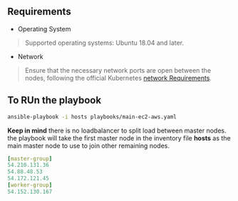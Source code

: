 ## Requirements
* Operating System
> Supported operating systems: Ubuntu 18.04 and later.

* Network

> Ensure that the necessary network ports are open between the nodes, following the official Kubernetes [network Requirements](https://kubernetes.io/docs/reference/networking/ports-and-protocols/).

## To RUn the playbook 
```bash
ansible-playbook -i hosts playbooks/main-ec2-aws.yaml
```


**Keep in mind** there is no loadbalancer to split load between master nodes.
the playbook will take the first master node in the inventory file **hosts** as the main master node to use to join other remaining nodes.
```yaml
[master-group]
54.210.131.36 
54.88.48.53
54.172.121.45
[worker-group]
54.152.130.167
```

